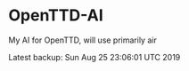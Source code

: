 # OpenTTD-AI
My AI for OpenTTD, will use primarily air

Latest backup: Sun Aug 25 23:06:01 UTC 2019

